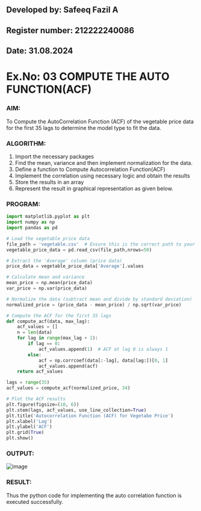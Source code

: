 ## Developed by: Safeeq Fazil A
## Register number: 212222240086
## Date: 31.08.2024

# Ex.No: 03   COMPUTE THE AUTO FUNCTION(ACF)

 ### AIM:
To Compute the AutoCorrelation Function (ACF) of the vegetable price data for the first 35 lags to determine the model
type to fit the data.

### ALGORITHM:
1. Import the necessary packages
2. Find the mean, variance and then implement normalization for the data.
3. Define a function to Compute Autocorrelation Function(ACF)
4. Implement the correlation using necessary logic and obtain the results
5. Store the results in an array
6. Represent the result in graphical representation as given below.

### PROGRAM:
```py
import matplotlib.pyplot as plt
import numpy as np
import pandas as pd

# Load the vegetable price data
file_path = 'vegetable.csv'  # Ensure this is the correct path to your CSV file
vegetable_price_data = pd.read_csv(file_path,nrows=50)

# Extract the 'Average' column (price data)
price_data = vegetable_price_data['Average'].values

# Calculate mean and variance
mean_price = np.mean(price_data)
var_price = np.var(price_data)

# Normalize the data (subtract mean and divide by standard deviation)
normalized_price = (price_data - mean_price) / np.sqrt(var_price)

# Compute the ACF for the first 35 lags
def compute_acf(data, max_lag):
    acf_values = []
    n = len(data)
    for lag in range(max_lag + 1):
        if lag == 0:
            acf_values.append(1)  # ACF at lag 0 is always 1
        else:
            acf = np.corrcoef(data[:-lag], data[lag:])[0, 1]
            acf_values.append(acf)
    return acf_values

lags = range(35)
acf_values = compute_acf(normalized_price, 34)

# Plot the ACF results
plt.figure(figsize=(10, 6))
plt.stem(lags, acf_values, use_line_collection=True)
plt.title('Autocorrelation Function (ACF) for Vegetabe Price')
plt.xlabel('Lag')
plt.ylabel('ACF')
plt.grid(True)
plt.show()
```

### OUTPUT:
![image](https://github.com/user-attachments/assets/de1738a0-66e1-4c30-83d1-6a970aa8033f)


### RESULT:
Thus the python code for implementing the auto correlation function is executed successfully.
